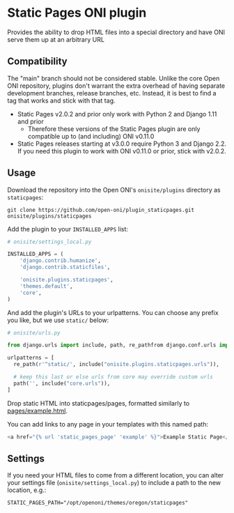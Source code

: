 Static Pages ONI plugin
===

Provides the ability to drop HTML files into a special directory and have ONI
serve them up at an arbitrary URL

Compatibility
---

The "main" branch should not be considered stable.  Unlike the core Open ONI
repository, plugins don't warrant the extra overhead of having separate
development branches, release branches, etc.  Instead, it is best to find a tag
that works and stick with that tag.

- Static Pages v2.0.2 and prior only work with Python 2 and Django 1.11 and
  prior
  - Therefore these versions of the Static Pages plugin are only compatible up
    to (and including) ONI v0.11.0
- Static Pages releases starting at v3.0.0 require Python 3 and Django 2.2.  If you
  need this plugin to work with ONI v0.11.0 or prior, stick with v2.0.2.

Usage
---

Download the repository into the Open ONI's `onisite/plugins` directory as `staticpages`:

    git clone https://github.com/open-oni/plugin_staticpages.git onisite/plugins/staticpages

Add the plugin to your `INSTALLED_APPS` list:

```python
# onisite/settings_local.py

INSTALLED_APPS = (
    'django.contrib.humanize',
    'django.contrib.staticfiles',

    'onisite.plugins.staticpages',
    'themes.default',
    'core',
)

```

And add the plugin's URLs to your urlpatterns.  You can choose any prefix you
like, but we use `static/` below:

```python
# onisite/urls.py

from django.urls import include, path, re_pathfrom django.conf.urls import url, include

urlpatterns = [
  re_path(r'^static/', include("onisite.plugins.staticpages.urls")),

  # keep this last or else urls from core may override custom urls
  path('', include("core.urls")),
]
```

Drop static HTML into staticpages/pages, formatted similarly to [pages/example.html](pages/example.html).

You can add links to any page in your templates with this named path:

```python
<a href="{% url 'static_pages_page' 'example' %}">Example Static Page</a>
```

Settings
---

If you need your HTML files to come from a different location, you can alter
your settings file (`onisite/settings_local.py`) to include a path to the new
location, e.g.:

    STATIC_PAGES_PATH="/opt/openoni/themes/oregon/staticpages"
